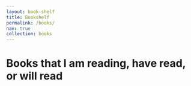 ```yaml
---
layout: book-shelf
title: Bookshelf
permalink: /books/
nav: true
collection: books
---
```


# Books that I am reading, have read, or will read
